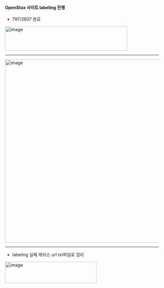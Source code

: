 #### OpenStax 사이트 labeling 진행
- 797/2607 완료
<img width="400" height="80" alt="image" src="https://github.com/user-attachments/assets/a80300d2-7d7f-4194-bc3f-808cf416c808" />

---

<img width="700" height="600" alt="image" src="https://github.com/user-attachments/assets/d97fe6df-49e5-42be-8a08-9f97b28024b4" />

---

- labeling 실패 케이스 url txt파일로 정리
<img width="300" height="70" alt="image" src="https://github.com/user-attachments/assets/a1ec16fc-aaec-4f6e-b773-cd70b3186cdc" />

